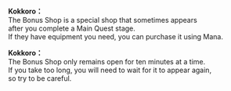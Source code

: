# 

  
**Kokkoro：**  
The Bonus Shop is a special shop that sometimes appears  
after you complete a Main Quest stage.  
If they have equipment you need, you can purchase it using Mana.  
  
**Kokkoro：**  
The Bonus Shop only remains open for ten minutes at a time.  
If you take too long, you will need to wait for it to appear again,  
so try to be careful.  
